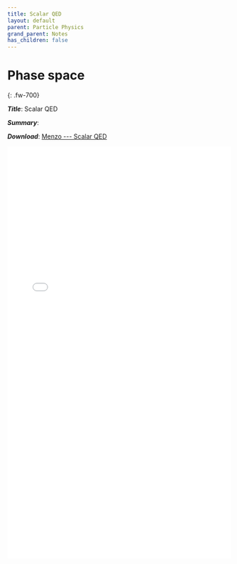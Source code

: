 ```yaml
---
title: Scalar QED
layout: default
parent: Particle Physics
grand_parent: Notes
has_children: false
---
```


# Phase space
{: .fw-700}

***Title***: Scalar QED

***Summary***: 

***Download***:  [Menzo --- Scalar QED]

<!--- This is how to embed a PDF into the page --->

<iframe
	align="center"
	src="../pdfs/Menzo_scalar_QED.pdf#toolbar=0"
	width="100%"
	height="928px"
	style="border:none"
  frameborder="0"
></iframe> 

[Menzo --- Scalar QED]: ../pdfs/Menzo_scalar_QED.pdf
